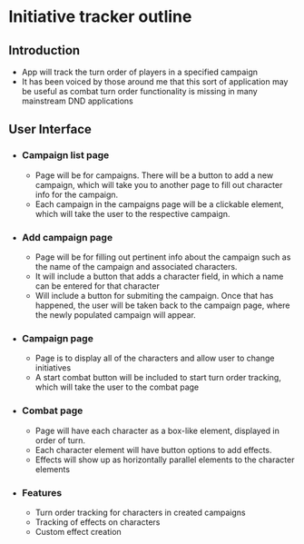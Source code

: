 # Initiative tracker outline

 ## Introduction
 - App will track the turn order of players in a specified campaign
 - It has been voiced by those around me that this sort of application may be useful as combat turn order functionality is missing in many mainstream DND applications

 ## User Interface
- ### Campaign list page
    - Page will be for campaigns. There will be a button to add a new campaign, which will take you to another page to fill out character info for the campaign.
    - Each campaign in the campaigns page will be a clickable element, which will take the user to the respective campaign.
- ### Add campaign page
    - Page will be for filling out pertinent info about the campaign such as the name of the campaign and associated characters.
    - It will include a button that adds a character field, in which a name can be entered for that character
    - Will include a button for submiting the campaign. Once that has happened, the user will be taken back to the campaign page, where the newly populated campaign will appear. 
- ### Campaign page 
    - Page is to display all of the characters and allow user to change initiatives 
    - A start combat button will be included to start turn order tracking, which will take the user to the combat page
- ### Combat page 
    - Page will have each character as a box-like element, displayed in order of turn. 
    - Each character element will have button options to add effects.
    - Effects will show up as horizontally parallel elements to the character elements

- ### Features
    - Turn order tracking for characters in created campaigns
    - Tracking of effects on characters 
    - Custom effect creation
